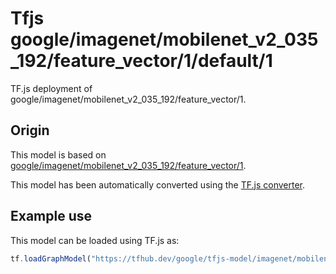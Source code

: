 # Tfjs google/imagenet/mobilenet_v2_035_192/feature_vector/1/default/1
TF.js deployment of google/imagenet/mobilenet_v2_035_192/feature_vector/1.

<!-- parent-model: google/imagenet/mobilenet_v2_035_192/feature_vector/1 -->

## Origin

This model is based on [google/imagenet/mobilenet_v2_035_192/feature_vector/1](https://tfhub.dev/google/imagenet/mobilenet_v2_035_192/feature_vector/1).

This model has been automatically converted using the [TF.js converter](https://github.com/tensorflow/tfjs/tree/master/tfjs-converter).

## Example use
This model can be loaded using TF.js as:

```javascript
tf.loadGraphModel("https://tfhub.dev/google/tfjs-model/imagenet/mobilenet_v2_035_192/feature_vector/1/default/1", { fromTFHub: true })
```
